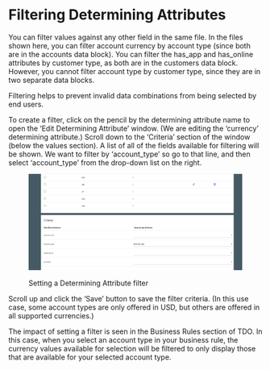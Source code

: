 # Filtering Determining Attributes

You can filter values against any other field in the same file.  In the files shown here, you can filter account currency by account type (since both are in the accounts data block).  You can filter the has\_app and has\_online attributes by customer type, as both are in the customers data block.  However, you cannot filter account type by customer type, since they are in two separate data blocks.

Filtering helps to prevent invalid data combinations from being selected by end users.

To create a filter, click on the pencil by the determining attribute name to open the ‘Edit Determining Attribute’ window.  (We are editing the ‘currency’ determining attribute.) Scroll down to the ‘Criteria’ section of the window (below the values section).  A list of all of the fields available for filtering will be shown.  We want to filter by  ‘account\_type’ so go to that line, and then select  ‘account\_type’ from the drop-down list on the right.&#x20;

<figure><img src="../../../../../.gitbook/assets/image (40).png" alt=""><figcaption><p>Setting a Determining Attribute filter</p></figcaption></figure>

Scroll up and click the ‘Save’ button to save the filter criteria. (In this use case, some account types are only offered in USD, but others are offered in all supported currencies.)

The impact of setting a filter is seen in the Business Rules section of TDO.  In this case, when you select an account type in your business rule, the currency values available for selection will be filtered to only display those that are available for your selected account type. &#x20;

